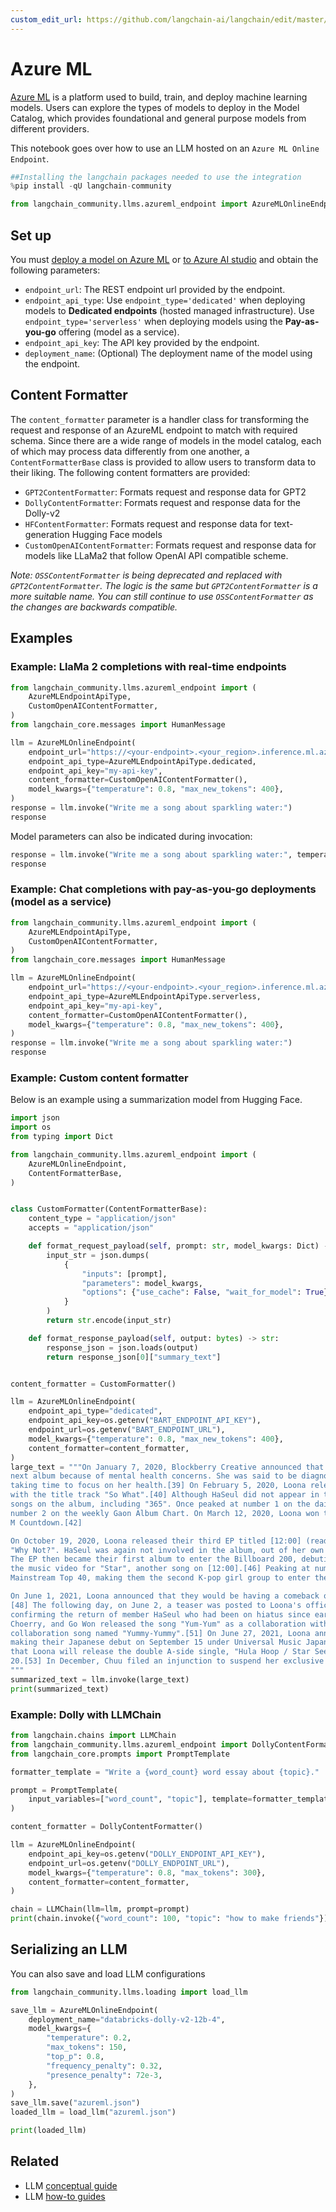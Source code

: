 ```yaml
---
custom_edit_url: https://github.com/langchain-ai/langchain/edit/master/docs/docs/integrations/llms/azure_ml.ipynb
---
```

# Azure ML

[Azure ML](https://azure.microsoft.com/en-us/products/machine-learning/) is a platform used to build, train, and deploy machine learning models. Users can explore the types of models to deploy in the Model Catalog, which provides foundational and general purpose models from different providers.

This notebook goes over how to use an LLM hosted on an `Azure ML Online Endpoint`.


```python
##Installing the langchain packages needed to use the integration
%pip install -qU langchain-community
```


```python
from langchain_community.llms.azureml_endpoint import AzureMLOnlineEndpoint
```

## Set up

You must [deploy a model on Azure ML](https://learn.microsoft.com/en-us/azure/machine-learning/how-to-use-foundation-models?view=azureml-api-2#deploying-foundation-models-to-endpoints-for-inferencing) or [to Azure AI studio](https://learn.microsoft.com/en-us/azure/ai-studio/how-to/deploy-models-open) and obtain the following parameters:

* `endpoint_url`: The REST endpoint url provided by the endpoint.
* `endpoint_api_type`: Use `endpoint_type='dedicated'` when deploying models to **Dedicated endpoints** (hosted managed infrastructure). Use `endpoint_type='serverless'` when deploying models using the **Pay-as-you-go** offering (model as a service).
* `endpoint_api_key`: The API key provided by the endpoint.
* `deployment_name`: (Optional) The deployment name of the model using the endpoint.

## Content Formatter

The `content_formatter` parameter is a handler class for transforming the request and response of an AzureML endpoint to match with required schema. Since there are a wide range of models in the model catalog, each of which may process data differently from one another, a `ContentFormatterBase` class is provided to allow users to transform data to their liking. The following content formatters are provided:

* `GPT2ContentFormatter`: Formats request and response data for GPT2
* `DollyContentFormatter`: Formats request and response data for the Dolly-v2
* `HFContentFormatter`: Formats request and response data for text-generation Hugging Face models
* `CustomOpenAIContentFormatter`: Formats request and response data for models like LLaMa2 that follow OpenAI API compatible scheme.

*Note: `OSSContentFormatter` is being deprecated and replaced with `GPT2ContentFormatter`. The logic is the same but `GPT2ContentFormatter` is a more suitable name. You can still continue to use `OSSContentFormatter` as the changes are backwards compatible.*

## Examples

### Example: LlaMa 2 completions with real-time endpoints


```python
from langchain_community.llms.azureml_endpoint import (
    AzureMLEndpointApiType,
    CustomOpenAIContentFormatter,
)
from langchain_core.messages import HumanMessage

llm = AzureMLOnlineEndpoint(
    endpoint_url="https://<your-endpoint>.<your_region>.inference.ml.azure.com/score",
    endpoint_api_type=AzureMLEndpointApiType.dedicated,
    endpoint_api_key="my-api-key",
    content_formatter=CustomOpenAIContentFormatter(),
    model_kwargs={"temperature": 0.8, "max_new_tokens": 400},
)
response = llm.invoke("Write me a song about sparkling water:")
response
```

Model parameters can also be indicated during invocation:


```python
response = llm.invoke("Write me a song about sparkling water:", temperature=0.5)
response
```

### Example: Chat completions with pay-as-you-go deployments (model as a service)


```python
from langchain_community.llms.azureml_endpoint import (
    AzureMLEndpointApiType,
    CustomOpenAIContentFormatter,
)
from langchain_core.messages import HumanMessage

llm = AzureMLOnlineEndpoint(
    endpoint_url="https://<your-endpoint>.<your_region>.inference.ml.azure.com/v1/completions",
    endpoint_api_type=AzureMLEndpointApiType.serverless,
    endpoint_api_key="my-api-key",
    content_formatter=CustomOpenAIContentFormatter(),
    model_kwargs={"temperature": 0.8, "max_new_tokens": 400},
)
response = llm.invoke("Write me a song about sparkling water:")
response
```

### Example: Custom content formatter

Below is an example using a summarization model from Hugging Face.


```python
import json
import os
from typing import Dict

from langchain_community.llms.azureml_endpoint import (
    AzureMLOnlineEndpoint,
    ContentFormatterBase,
)


class CustomFormatter(ContentFormatterBase):
    content_type = "application/json"
    accepts = "application/json"

    def format_request_payload(self, prompt: str, model_kwargs: Dict) -> bytes:
        input_str = json.dumps(
            {
                "inputs": [prompt],
                "parameters": model_kwargs,
                "options": {"use_cache": False, "wait_for_model": True},
            }
        )
        return str.encode(input_str)

    def format_response_payload(self, output: bytes) -> str:
        response_json = json.loads(output)
        return response_json[0]["summary_text"]


content_formatter = CustomFormatter()

llm = AzureMLOnlineEndpoint(
    endpoint_api_type="dedicated",
    endpoint_api_key=os.getenv("BART_ENDPOINT_API_KEY"),
    endpoint_url=os.getenv("BART_ENDPOINT_URL"),
    model_kwargs={"temperature": 0.8, "max_new_tokens": 400},
    content_formatter=content_formatter,
)
large_text = """On January 7, 2020, Blockberry Creative announced that HaSeul would not participate in the promotion for Loona's 
next album because of mental health concerns. She was said to be diagnosed with "intermittent anxiety symptoms" and would be 
taking time to focus on her health.[39] On February 5, 2020, Loona released their second EP titled [#] (read as hash), along 
with the title track "So What".[40] Although HaSeul did not appear in the title track, her vocals are featured on three other 
songs on the album, including "365". Once peaked at number 1 on the daily Gaon Retail Album Chart,[41] the EP then debuted at 
number 2 on the weekly Gaon Album Chart. On March 12, 2020, Loona won their first music show trophy with "So What" on Mnet's 
M Countdown.[42]

On October 19, 2020, Loona released their third EP titled [12:00] (read as midnight),[43] accompanied by its first single 
"Why Not?". HaSeul was again not involved in the album, out of her own decision to focus on the recovery of her health.[44] 
The EP then became their first album to enter the Billboard 200, debuting at number 112.[45] On November 18, Loona released 
the music video for "Star", another song on [12:00].[46] Peaking at number 40, "Star" is Loona's first entry on the Billboard 
Mainstream Top 40, making them the second K-pop girl group to enter the chart.[47]

On June 1, 2021, Loona announced that they would be having a comeback on June 28, with their fourth EP, [&] (read as and).
[48] The following day, on June 2, a teaser was posted to Loona's official social media accounts showing twelve sets of eyes, 
confirming the return of member HaSeul who had been on hiatus since early 2020.[49] On June 12, group members YeoJin, Kim Lip, 
Choerry, and Go Won released the song "Yum-Yum" as a collaboration with Cocomong.[50] On September 8, they released another 
collaboration song named "Yummy-Yummy".[51] On June 27, 2021, Loona announced at the end of their special clip that they are 
making their Japanese debut on September 15 under Universal Music Japan sublabel EMI Records.[52] On August 27, it was announced 
that Loona will release the double A-side single, "Hula Hoop / Star Seed" on September 15, with a physical CD release on October 
20.[53] In December, Chuu filed an injunction to suspend her exclusive contract with Blockberry Creative.[54][55]
"""
summarized_text = llm.invoke(large_text)
print(summarized_text)
```

### Example: Dolly with LLMChain


```python
from langchain.chains import LLMChain
from langchain_community.llms.azureml_endpoint import DollyContentFormatter
from langchain_core.prompts import PromptTemplate

formatter_template = "Write a {word_count} word essay about {topic}."

prompt = PromptTemplate(
    input_variables=["word_count", "topic"], template=formatter_template
)

content_formatter = DollyContentFormatter()

llm = AzureMLOnlineEndpoint(
    endpoint_api_key=os.getenv("DOLLY_ENDPOINT_API_KEY"),
    endpoint_url=os.getenv("DOLLY_ENDPOINT_URL"),
    model_kwargs={"temperature": 0.8, "max_tokens": 300},
    content_formatter=content_formatter,
)

chain = LLMChain(llm=llm, prompt=prompt)
print(chain.invoke({"word_count": 100, "topic": "how to make friends"}))
```

## Serializing an LLM
You can also save and load LLM configurations


```python
from langchain_community.llms.loading import load_llm

save_llm = AzureMLOnlineEndpoint(
    deployment_name="databricks-dolly-v2-12b-4",
    model_kwargs={
        "temperature": 0.2,
        "max_tokens": 150,
        "top_p": 0.8,
        "frequency_penalty": 0.32,
        "presence_penalty": 72e-3,
    },
)
save_llm.save("azureml.json")
loaded_llm = load_llm("azureml.json")

print(loaded_llm)
```


## Related

- LLM [conceptual guide](/docs/concepts/#llms)
- LLM [how-to guides](/docs/how_to/#llms)
